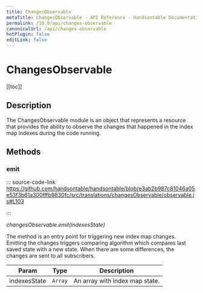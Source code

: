 ```yaml
---
title: ChangesObservable
metaTitle: ChangesObservable - API Reference - Handsontable Documentation
permalink: /10.0/api/changes-observable
canonicalUrl: /api/changes-observable
hotPlugin: false
editLink: false
---
```


# ChangesObservable

[[toc]]

## Description

The ChangesObservable module is an object that represents a resource that provides
the ability to observe the changes that happened in the index map indexes during
the code running.


## Methods

### emit
  
::: source-code-link https://github.com/handsontable/handsontable/blob/e3ab2b987c81046a05e53f3b61a300fffb9830fc/src/translations/changesObservable/observable.js#L103

:::

_changesObservable.emit(indexesState)_

The method is an entry point for triggering new index map changes. Emitting the
changes triggers comparing algorithm which compares last saved state with a new
state. When there are some differences, the changes are sent to all subscribers.


| Param | Type | Description |
| --- | --- | --- |
| indexesState | `Array` | An array with index map state. |


